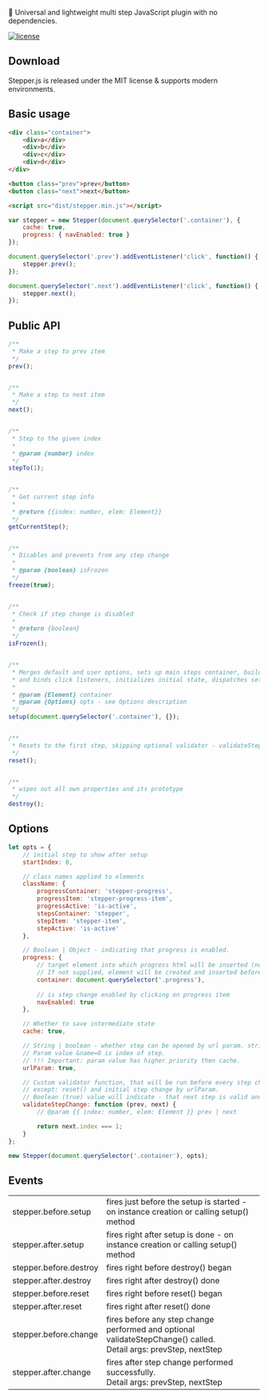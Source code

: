 🌌 Universal and lightweight multi step JavaScript plugin with no dependencies.
 
[![license](http://img.shields.io/badge/license-MIT-blue.svg?style=flat)](https://github.com/alx-so/stepper.js/blob/master/LICENSE)

## Download

Stepper.js is released under the MIT license & supports modern environments.

## Basic usage

```html
<div class="container">
    <div>a</div>
    <div>b</div>
    <div>c</div>
    <div>d</div>
</div>

<button class="prev">prev</button>
<button class="next">next</button>

<script src="dist/stepper.min.js"></script>
```

```js
var stepper = new Stepper(document.querySelector('.container'), {
    cache: true,
    progress: { navEnabled: true }
});

document.querySelector('.prev').addEventListener('click', function() {
    stepper.prev();
});

document.querySelector('.next').addEventListener('click', function() {
    stepper.next();
});
```

## Public API

```js
/**
 * Make a step to prev item
 */
prev();


/**
 * Make a step to next item
 */
next();


/**
 * Step to the given index
 * 
 * @param {number} index
 */
stepTo(1);


/**
 * Get current step info
 * 
 * @return {{index: number, elem: Element}}
 */
getCurrentStep();


/**
 * Disables and prevents from any step change
 * 
 * @param {boolean} isFrozen
 */
freeze(true);


/**
 * Check if step change is disabled
 * 
 * @return {boolean}
 */
isFrozen();


/**
 * Merges default and user options, sets up main steps container, builds progress (if enabled)
 * and binds click listeners, initializes initial state, dispatches setup events.
 * 
 * @param {Element} container
 * @param {Options} opts - see Options description
 */
setup(document.querySelector('.container'), {});


/**
 * Resets to the first step, skipping optional validator - validateStepChange
 */
reset();


/**
 * wipes out all own properties and its prototype
 */
destroy();
```

## Options

```js
let opts = {
    // initial step to show after setup
    startIndex: 0,

    // class names applied to elements
    className: {
        progressContainer: 'stepper-progress',
        progressItem: 'stepper-progress-item',
        progressActive: 'is-active',
        stepsContainer: 'stepper',
        stepItem: 'stepper-item',
        stepActive: 'is-active'
    },

    // Boolean | Object - indicating that progress is enabled.
    progress: {
        // target element into which progress html will be inserted (note: any child elements will be replaced).
        // If not supplied, element will be created and inserted before steps container
        container: document.querySelector('.progress'),
        
        // is step change enabled by clicking on progress item
        navEnabled: true
    },

    // Whether to save intermediate state
    cache: true,

    // String | boolean - whether step can be opened by url param. string value is the name of url param &name=.
    // Param value &name=0 is index of step.
    // !!! Important: param value has higher priority then cache.
    urlParam: true,

    // Custom validator function, that will be run before every step change, 
    // except: reset() and initial step change by urlParam.
    // Boolean (true) value will indicate - that next step is valid and can be changed.
    validateStepChange: function (prev, next) {
        // @param {{ index: number, elem: Element }} prev | next

        return next.index === 1;
    }
};

new Stepper(document.querySelector('.container'), opts);
```

## Events

<table>
    <tr>
        <td>
            stepper.before.setup
        </td>
        <td>
            fires just before the setup is started - on instance creation or calling setup() method
        </td>
    </tr>
    <tr>
        <td>
            stepper.after.setup
        </td>
        <td>
            fires right after setup is done - on instance creation or calling setup() method
        </td>
    </tr>
    <tr>
        <td>
            stepper.before.destroy
        </td>
        <td>
            fires right before destroy() began
        </td>
    </tr>
    <tr>
        <td>
            stepper.after.destroy
        </td>
        <td>
            fires right after destroy() done
        </td>
    </tr>
    <tr>
        <td>
            stepper.before.reset
        </td>
        <td>
            fires right before reset() began
        </td>
    </tr>
    <tr>
        <td>
            stepper.after.reset
        </td>
        <td>
            fires right after reset() done
        </td>
    </tr>
    <tr>
        <td>
            stepper.before.change
        </td>
        <td>
            fires before any step change performed and optional validateStepChange() called.<br>
            Detail args: prevStep, nextStep
        </td>
    </tr>
    <tr>
        <td>
            stepper.after.change
        </td>
        <td>
            fires after step change performed successfully.<br>
            Detail args: prevStep, nextStep
        </td>
    </tr>
</table>